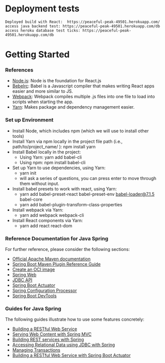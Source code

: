 # Deployment tests
    Deployed build with React:  https://peaceful-peak-49501.herokuapp.com/
    access java backend test: https://peaceful-peak-49501.herokuapp.com/db
    access heroku database test ticks: https://peaceful-peak-49501.herokuapp.com/db 

# Getting Started

### References
* [Node.js](https://nodejs.org/en/download/): 
Node is the foundation for React.js
* [Bebelrc](https://babeljs.io/docs/en/): 
Babel is a Javascript compiler that makes writing React apps easier and more similar to JS.
* [Webpack](https://webpack.js.org/): 
Webpack compiles multiple .js files into one file to load into scripts when starting the app. 
* [Yarn](https://classic.yarnpkg.com/en/):
Makes package and dependency management easier.

### Set up Environment
- Install Node, which  includes npm (which we will use to install other tools)
- Install Yarn via npm locally in the project file path (i.e., path/to/project_name/ ): npm install yarn 
- Install Babel locally in the project:
    - Using Yarn:  yarn add babel-cli
    - Using npm: npm install babel-cli
- Set up Yarn to use dependencies, using Yarn:
    - yarn init
    - will ask a series of questions, you can press enter to move through them without input.
- Install babel presets to work with react, using Yarn:  
    - yarn add babel-preset-react babel-preset-env babel-loader@7.1.5 babel-core
    - yarn add babel-plugin-transform-class-properties
- Install webpack via Yarn:
    - yarn add webpack webpack-cli
- Install React components via Yarn:
    - yarn add react react-dom





### Reference Documentation for Java Spring
For further reference, please consider the following sections:

* [Official Apache Maven documentation](https://maven.apache.org/guides/index.html)
* [Spring Boot Maven Plugin Reference Guide](https://docs.spring.io/spring-boot/docs/2.3.4.RELEASE/maven-plugin/reference/html/)
* [Create an OCI image](https://docs.spring.io/spring-boot/docs/2.3.4.RELEASE/maven-plugin/reference/html/#build-image)
* [Spring Web](https://docs.spring.io/spring-boot/docs/2.3.4.RELEASE/reference/htmlsingle/#boot-features-developing-web-applications)
* [JDBC API](https://docs.spring.io/spring-boot/docs/2.3.4.RELEASE/reference/htmlsingle/#boot-features-sql)
* [Spring Boot Actuator](https://docs.spring.io/spring-boot/docs/2.3.4.RELEASE/reference/htmlsingle/#production-ready)
* [Spring Configuration Processor](https://docs.spring.io/spring-boot/docs/2.3.4.RELEASE/reference/htmlsingle/#configuration-metadata-annotation-processor)
* [Spring Boot DevTools](https://docs.spring.io/spring-boot/docs/2.3.4.RELEASE/reference/htmlsingle/#using-boot-devtools)

### Guides for Java Spring
The following guides illustrate how to use some features concretely:

* [Building a RESTful Web Service](https://spring.io/guides/gs/rest-service/)
* [Serving Web Content with Spring MVC](https://spring.io/guides/gs/serving-web-content/)
* [Building REST services with Spring](https://spring.io/guides/tutorials/bookmarks/)
* [Accessing Relational Data using JDBC with Spring](https://spring.io/guides/gs/relational-data-access/)
* [Managing Transactions](https://spring.io/guides/gs/managing-transactions/)
* [Building a RESTful Web Service with Spring Boot Actuator](https://spring.io/guides/gs/actuator-service/)

